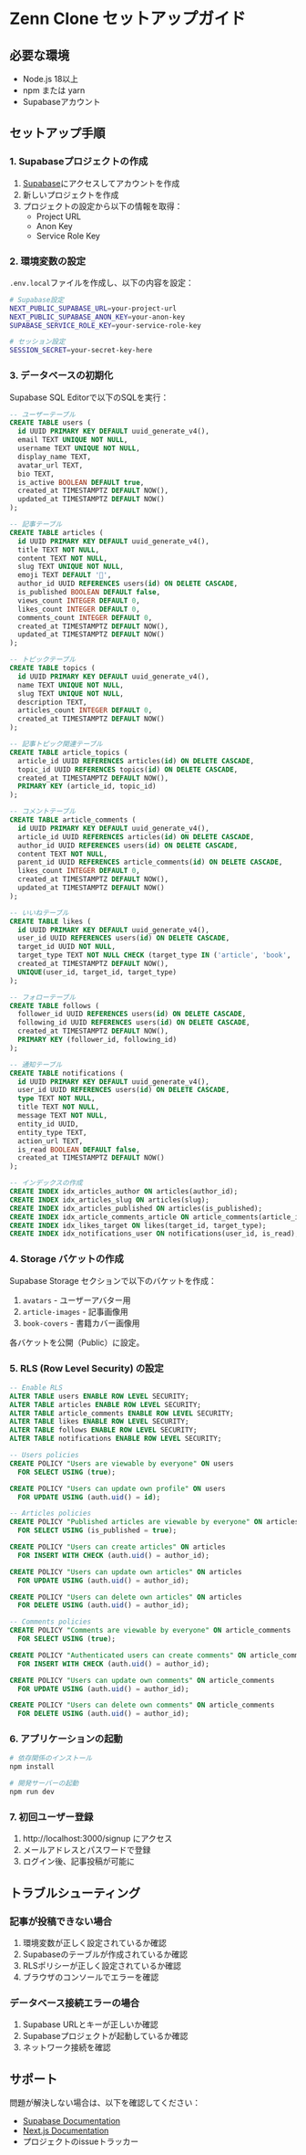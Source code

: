 # Zenn Clone セットアップガイド

## 必要な環境

- Node.js 18以上
- npm または yarn
- Supabaseアカウント

## セットアップ手順

### 1. Supabaseプロジェクトの作成

1. [Supabase](https://supabase.com)にアクセスしてアカウントを作成
2. 新しいプロジェクトを作成
3. プロジェクトの設定から以下の情報を取得：
   - Project URL
   - Anon Key
   - Service Role Key

### 2. 環境変数の設定

`.env.local`ファイルを作成し、以下の内容を設定：

```bash
# Supabase設定
NEXT_PUBLIC_SUPABASE_URL=your-project-url
NEXT_PUBLIC_SUPABASE_ANON_KEY=your-anon-key
SUPABASE_SERVICE_ROLE_KEY=your-service-role-key

# セッション設定
SESSION_SECRET=your-secret-key-here
```

### 3. データベースの初期化

Supabase SQL Editorで以下のSQLを実行：

```sql
-- ユーザーテーブル
CREATE TABLE users (
  id UUID PRIMARY KEY DEFAULT uuid_generate_v4(),
  email TEXT UNIQUE NOT NULL,
  username TEXT UNIQUE NOT NULL,
  display_name TEXT,
  avatar_url TEXT,
  bio TEXT,
  is_active BOOLEAN DEFAULT true,
  created_at TIMESTAMPTZ DEFAULT NOW(),
  updated_at TIMESTAMPTZ DEFAULT NOW()
);

-- 記事テーブル
CREATE TABLE articles (
  id UUID PRIMARY KEY DEFAULT uuid_generate_v4(),
  title TEXT NOT NULL,
  content TEXT NOT NULL,
  slug TEXT UNIQUE NOT NULL,
  emoji TEXT DEFAULT '📝',
  author_id UUID REFERENCES users(id) ON DELETE CASCADE,
  is_published BOOLEAN DEFAULT false,
  views_count INTEGER DEFAULT 0,
  likes_count INTEGER DEFAULT 0,
  comments_count INTEGER DEFAULT 0,
  created_at TIMESTAMPTZ DEFAULT NOW(),
  updated_at TIMESTAMPTZ DEFAULT NOW()
);

-- トピックテーブル
CREATE TABLE topics (
  id UUID PRIMARY KEY DEFAULT uuid_generate_v4(),
  name TEXT UNIQUE NOT NULL,
  slug TEXT UNIQUE NOT NULL,
  description TEXT,
  articles_count INTEGER DEFAULT 0,
  created_at TIMESTAMPTZ DEFAULT NOW()
);

-- 記事トピック関連テーブル
CREATE TABLE article_topics (
  article_id UUID REFERENCES articles(id) ON DELETE CASCADE,
  topic_id UUID REFERENCES topics(id) ON DELETE CASCADE,
  created_at TIMESTAMPTZ DEFAULT NOW(),
  PRIMARY KEY (article_id, topic_id)
);

-- コメントテーブル
CREATE TABLE article_comments (
  id UUID PRIMARY KEY DEFAULT uuid_generate_v4(),
  article_id UUID REFERENCES articles(id) ON DELETE CASCADE,
  author_id UUID REFERENCES users(id) ON DELETE CASCADE,
  content TEXT NOT NULL,
  parent_id UUID REFERENCES article_comments(id) ON DELETE CASCADE,
  likes_count INTEGER DEFAULT 0,
  created_at TIMESTAMPTZ DEFAULT NOW(),
  updated_at TIMESTAMPTZ DEFAULT NOW()
);

-- いいねテーブル
CREATE TABLE likes (
  id UUID PRIMARY KEY DEFAULT uuid_generate_v4(),
  user_id UUID REFERENCES users(id) ON DELETE CASCADE,
  target_id UUID NOT NULL,
  target_type TEXT NOT NULL CHECK (target_type IN ('article', 'book', 'comment')),
  created_at TIMESTAMPTZ DEFAULT NOW(),
  UNIQUE(user_id, target_id, target_type)
);

-- フォローテーブル
CREATE TABLE follows (
  follower_id UUID REFERENCES users(id) ON DELETE CASCADE,
  following_id UUID REFERENCES users(id) ON DELETE CASCADE,
  created_at TIMESTAMPTZ DEFAULT NOW(),
  PRIMARY KEY (follower_id, following_id)
);

-- 通知テーブル
CREATE TABLE notifications (
  id UUID PRIMARY KEY DEFAULT uuid_generate_v4(),
  user_id UUID REFERENCES users(id) ON DELETE CASCADE,
  type TEXT NOT NULL,
  title TEXT NOT NULL,
  message TEXT NOT NULL,
  entity_id UUID,
  entity_type TEXT,
  action_url TEXT,
  is_read BOOLEAN DEFAULT false,
  created_at TIMESTAMPTZ DEFAULT NOW()
);

-- インデックスの作成
CREATE INDEX idx_articles_author ON articles(author_id);
CREATE INDEX idx_articles_slug ON articles(slug);
CREATE INDEX idx_articles_published ON articles(is_published);
CREATE INDEX idx_article_comments_article ON article_comments(article_id);
CREATE INDEX idx_likes_target ON likes(target_id, target_type);
CREATE INDEX idx_notifications_user ON notifications(user_id, is_read);
```

### 4. Storage バケットの作成

Supabase Storage セクションで以下のバケットを作成：

1. `avatars` - ユーザーアバター用
2. `article-images` - 記事画像用
3. `book-covers` - 書籍カバー画像用

各バケットを公開（Public）に設定。

### 5. RLS (Row Level Security) の設定

```sql
-- Enable RLS
ALTER TABLE users ENABLE ROW LEVEL SECURITY;
ALTER TABLE articles ENABLE ROW LEVEL SECURITY;
ALTER TABLE article_comments ENABLE ROW LEVEL SECURITY;
ALTER TABLE likes ENABLE ROW LEVEL SECURITY;
ALTER TABLE follows ENABLE ROW LEVEL SECURITY;
ALTER TABLE notifications ENABLE ROW LEVEL SECURITY;

-- Users policies
CREATE POLICY "Users are viewable by everyone" ON users
  FOR SELECT USING (true);

CREATE POLICY "Users can update own profile" ON users
  FOR UPDATE USING (auth.uid() = id);

-- Articles policies  
CREATE POLICY "Published articles are viewable by everyone" ON articles
  FOR SELECT USING (is_published = true);

CREATE POLICY "Users can create articles" ON articles
  FOR INSERT WITH CHECK (auth.uid() = author_id);

CREATE POLICY "Users can update own articles" ON articles
  FOR UPDATE USING (auth.uid() = author_id);

CREATE POLICY "Users can delete own articles" ON articles
  FOR DELETE USING (auth.uid() = author_id);

-- Comments policies
CREATE POLICY "Comments are viewable by everyone" ON article_comments
  FOR SELECT USING (true);

CREATE POLICY "Authenticated users can create comments" ON article_comments
  FOR INSERT WITH CHECK (auth.uid() = author_id);

CREATE POLICY "Users can update own comments" ON article_comments
  FOR UPDATE USING (auth.uid() = author_id);

CREATE POLICY "Users can delete own comments" ON article_comments
  FOR DELETE USING (auth.uid() = author_id);
```

### 6. アプリケーションの起動

```bash
# 依存関係のインストール
npm install

# 開発サーバーの起動
npm run dev
```

### 7. 初回ユーザー登録

1. http://localhost:3000/signup にアクセス
2. メールアドレスとパスワードで登録
3. ログイン後、記事投稿が可能に

## トラブルシューティング

### 記事が投稿できない場合

1. 環境変数が正しく設定されているか確認
2. Supabaseのテーブルが作成されているか確認
3. RLSポリシーが正しく設定されているか確認
4. ブラウザのコンソールでエラーを確認

### データベース接続エラーの場合

1. Supabase URLとキーが正しいか確認
2. Supabaseプロジェクトが起動しているか確認
3. ネットワーク接続を確認

## サポート

問題が解決しない場合は、以下を確認してください：

- [Supabase Documentation](https://supabase.com/docs)
- [Next.js Documentation](https://nextjs.org/docs)
- プロジェクトのissueトラッカー